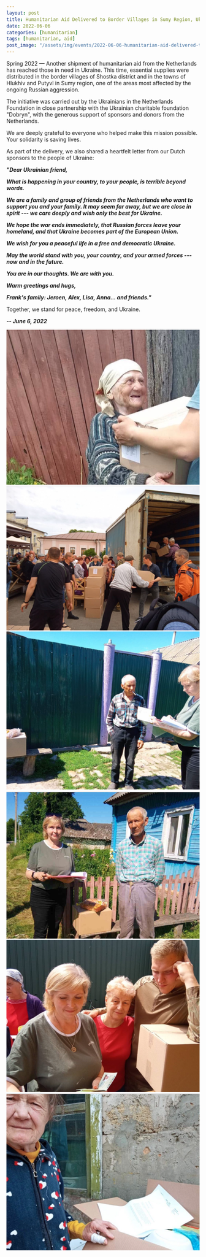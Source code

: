 ```yaml
---
layout: post
title: Humanitarian Aid Delivered to Border Villages in Sumy Region, Ukraine
date: 2022-06-06
categories: [humanitarian]
tags: [humanitarian, aid]
post_image: "/assets/img/events/2022-06-06-humanitarian-aid-delivered-to-border-villages-in-sumy-region-ukraine/media/image1.png"
---
```


Spring 2022 — Another shipment of humanitarian aid from the Netherlands has reached those in need in Ukraine.
This time, essential supplies were distributed in the border villages of Shostka district and in the towns of Hlukhiv and Putyvl in Sumy region, one of the areas most affected by the ongoing Russian aggression.

The initiative was carried out by the Ukrainians in the Netherlands
Foundation in close partnership with the Ukrainian charitable foundation
"Dobryn", with the generous support of sponsors and donors from the
Netherlands.

We are deeply grateful to everyone who helped make this mission
possible. Your solidarity is saving lives.

As part of the delivery, we also shared a heartfelt letter from our
Dutch sponsors to the people of Ukraine:

***\"Dear Ukrainian friend,***

***What is happening in your country, to your people, is terrible beyond
words.***

***We are a family and group of friends from the Netherlands who want to
support you and your family. It may seem far away, but we are close in
spirit --- we care deeply and wish only the best for Ukraine.***

***We hope the war ends immediately, that Russian forces leave your
homeland, and that Ukraine becomes part of the European Union.***

***We wish for you a peaceful life in a free and democratic Ukraine.***

***May the world stand with you, your country, and your armed forces ---
now and in the future.***

***You are in our thoughts. We are with you.***

***Warm greetings and hugs,***

***Frank's family: Jeroen, Alex, Lisa, Anna... and friends.\"***

Together, we stand for peace, freedom, and Ukraine.

***-- June 6, 2022***

<img src="/assets/img/events/2022-06-06-humanitarian-aid-delivered-to-border-villages-in-sumy-region-ukraine/media/image2.png" class="img-thumbnail margined" />
<img src="/assets/img/events/2022-06-06-humanitarian-aid-delivered-to-border-villages-in-sumy-region-ukraine/media/image3.png" class="img-thumbnail margined" />
<img src="/assets/img/events/2022-06-06-humanitarian-aid-delivered-to-border-villages-in-sumy-region-ukraine/media/image4.png" class="img-thumbnail margined" />
<img src="/assets/img/events/2022-06-06-humanitarian-aid-delivered-to-border-villages-in-sumy-region-ukraine/media/image5.png" class="img-thumbnail margined" />
<img src="/assets/img/events/2022-06-06-humanitarian-aid-delivered-to-border-villages-in-sumy-region-ukraine/media/image6.png" class="img-thumbnail margined" />
<img src="/assets/img/events/2022-06-06-humanitarian-aid-delivered-to-border-villages-in-sumy-region-ukraine/media/image7.png" class="img-thumbnail margined" />
